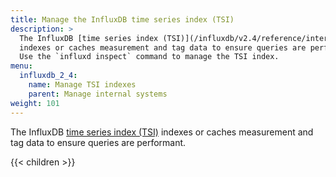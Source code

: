 ```yaml
---
title: Manage the InfluxDB time series index (TSI)
description: >
  The InfluxDB [time series index (TSI)](/influxdb/v2.4/reference/internals/storage-engine/#time-series-index-tsi)
  indexes or caches measurement and tag data to ensure queries are performant.
  Use the `influxd inspect` command to manage the TSI index.
menu:
  influxdb_2_4:
    name: Manage TSI indexes
    parent: Manage internal systems
weight: 101
---
```


The InfluxDB [time series index (TSI)](/influxdb/v2.4/reference/internals/storage-engine/#time-series-index-tsi)
indexes or caches measurement and tag data to ensure queries are performant.

{{< children >}}
